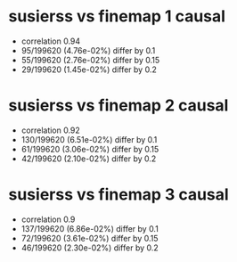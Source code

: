# susierss vs finemap  1 causal

- correlation 0.94
- 95/199620 (4.76e-02%) differ by 0.1
- 55/199620 (2.76e-02%) differ by 0.15
- 29/199620 (1.45e-02%) differ by 0.2


# susierss vs finemap  2 causal

- correlation 0.92
- 130/199620 (6.51e-02%) differ by 0.1
- 61/199620 (3.06e-02%) differ by 0.15
- 42/199620 (2.10e-02%) differ by 0.2


# susierss vs finemap  3 causal

- correlation 0.9
- 137/199620 (6.86e-02%) differ by 0.1
- 72/199620 (3.61e-02%) differ by 0.15
- 46/199620 (2.30e-02%) differ by 0.2


